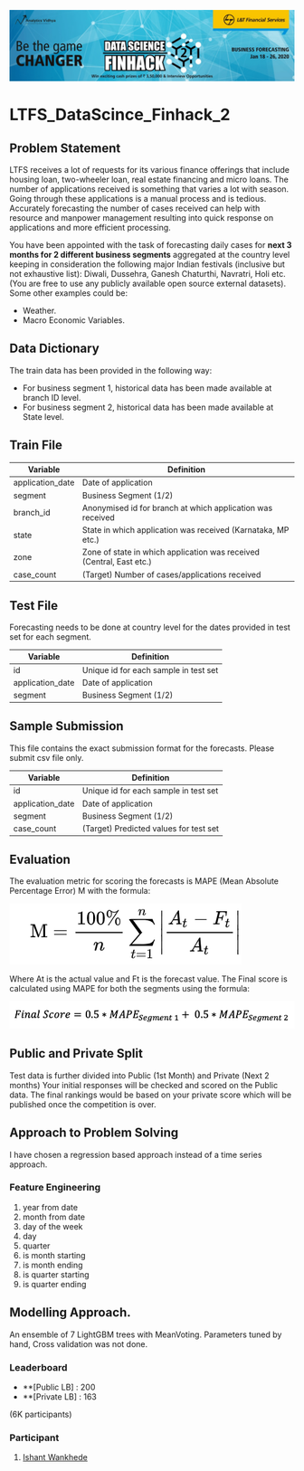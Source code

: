 ![title](images/ltfs.png)

# LTFS_DataScince_Finhack_2

## Problem Statement
LTFS receives a lot of requests for its various finance offerings that include housing loan, two-wheeler loan, real estate financing and micro loans. The number of applications received is something that varies a lot with season. Going through these applications is a manual process and is tedious. Accurately forecasting the number of cases received can help with resource and manpower management resulting into quick response on applications and more efficient processing.

You have been appointed with the task of forecasting daily cases for **next 3 months for 2 different business segments** aggregated at the country level keeping in consideration the following major Indian festivals (inclusive but not exhaustive list): Diwali, Dussehra, Ganesh Chaturthi, Navratri, Holi etc. (You are free to use any publicly available open source external datasets). Some other examples could be:
* Weather.
* Macro Economic Variables.

## Data Dictionary
The train data has been provided in the following way:

* For business segment 1, historical data has been made available at branch ID level.
* For business segment 2, historical data has been made available at State level.

## Train File

| Variable         | Definition                                                           |
| ---------------- | -------------------------------------------------------------------- |
| application_date | Date of application                                                  |
| segment          | Business Segment (1/2)                                               |
| branch_id        | Anonymised id for branch at which application was received           |
| state            | State in which application was received (Karnataka, MP etc.)         |
| zone             | Zone of state in which application was received (Central, East etc.) |
| case_count       | (Target) Number of cases/applications received                       |

## Test File
Forecasting needs to be done at country level for the dates provided in test set for each segment.

| Variable         | Definition                            |
| ---------------- | ------------------------------------- |
| id               | Unique id for each sample in test set |
| application_date | Date of application                   |
| segment          | Business Segment (1/2)                |

## Sample Submission
This file contains the exact submission format for the forecasts. Please submit csv file only.

| Variable         | Definition                             |
| ---------------- | -------------------------------------- |
| id               | Unique id for each sample in test set  |
| application_date | Date of application                    |
| segment          | Business Segment (1/2)                 |
| case_count       | (Target) Predicted values for test set |

## Evaluation
The evaluation metric for scoring the forecasts is MAPE (Mean Absolute Percentage Error) M with the formula:

![title](images/MAPE.png)

Where At is the actual value and Ft is the forecast value.
The Final score is calculated using MAPE for both the segments using the formula:

![title](images/final_score.png)

## Public and Private Split
Test data is further divided into Public (1st Month) and Private (Next 2 months)
Your initial responses will be checked and scored on the Public data.
The final rankings would be based on your private score which will be published once the competition is over.

## Approach to Problem Solving

I have chosen a regression based approach instead of a time series approach.

### Feature Engineering
1. year from date
2. month from date
3. day of the week
4. day
5. quarter
6. is month starting
7. is month ending
8. is quarter starting
9. is quarter ending

## Modelling Approach.
An ensemble of 7 LightGBM trees with MeanVoting.
Parameters tuned by hand, Cross validation was not done.

### Leaderboard

* **[Public LB] : 200
* **[Private LB] : 163

(6K participants)

### Participant

1. [Ishant Wankhede](https://github.com/IshantWankhede)